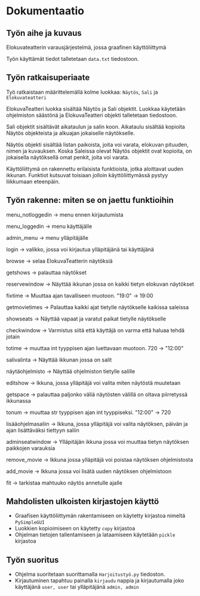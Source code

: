 # Dokumentaatio

## Työn aihe ja kuvaus
Elokuvateatterin varausjärjestelmä, jossa graafinen käyttöliittymä

Työn käyttämät tiedot talletetaan `data.txt` tiedostoon.

## Työn ratkaisuperiaate
Työ ratkaistaan määrittelemällä kolme luokkaa: `Näytös`, `Sali` ja `Elokuvateatteri`

ElokuvaTeatteri luokka sisältää Näytös ja Sali objektit. Luokkaa käytetään ohjelmiston säästönä ja ElokuvaTeatteri objekti talletetaan tiedostoon.

Sali objektit sisältävät aikataulun ja salin koon. Aikataulu sisältää kopioita Näytös objekteista ja alkuajan jokaiselle näytökselle.

Näytös objekti sisältää listan paikoista, joita voi varata, elokuvan pituuden, nimen ja kuvauksen. Koska Saleissa olevat Näytös objektit ovat kopioita, on jokaisella näytöksellä omat penkit, joita voi varata.

Käyttöliittymä on rakennettu erilaisista funktioista, jotka aloittavat uuden ikkunan. Funktiot kutsuvat toisiaan jolloin käyttöliittymässä pystyy liikkumaan eteenpäin.

## Työn rakenne: miten se on jaettu funktioihin
menu_notloggedin -> menu ennen kirjautumista

menu_loggedin -> menu käyttäjälle

admin_menu -> menu ylläpitäjälle

login -> valikko, jossa voi kirjautua ylläpitäjänä tai käyttäjänä

browse -> selaa ElokuvaTeatterin näytöksiä

getshows -> palauttaa näytökset

reservewindow -> Näyttää ikkunan jossa on kaikki tietyn elokuvan näytökset

fixtime -> Muuttaa ajan tavalliseen muotoon. "19:0" -> 19:00

getmovietimes -> Palauttaa kaikki ajat tietylle näytökselle kaikissa saleissa

showseats -> Näyttää vapaat ja varatut paikat tietylle näytökselle

checkwindow -> Varmistus siitä että käyttäjä on varma että haluaa tehdä jotain

totime -> muuttaa int tyyppisen ajan luettavaan muotoon. 720 -> "12:00"

salivalinta -> Näyttää ikkunan jossa on salit

näytäohjelmisto -> Näyttää ohjelmiston tietylle salille

editshow -> Ikkuna, jossa ylläpitäjä voi valita miten näytöstä muutetaan

getspace -> palauttaa paljonko väliä näytösten välillä on oltava piirretyssä ikkunassa

tonum -> muuttaa str tyyppisen ajan int tyyppiseksi. "12:00" -> 720

lisääohjelmasaliin -> Ikkuna, jossa ylläpitäjä voi valita näytöksen, päivän ja ajan lisättäväksi tiettyyn saliin

adminseatwindow -> Ylläpitäjän ikkuna jossa voi muuttaa tietyn näytöksen paikkojen varauksia

remove_movie -> Ikkuna jossa ylläpitäjä voi poistaa näytöksen ohjelmistosta

add_movie -> Ikkuna jossa voi lisätä uuden näytöksen ohjelmistoon

fit -> tarkistaa mahtuuko näytös annetulle ajalle

## Mahdolisten ulkoisten kirjastojen käyttö
* Graafisen käyttöliittymän rakentamiseen on käytetty kirjastoa nimeltä `PySimpleGUI`
* Luokkien kopioimiseen on käytetty `copy` kirjastoa
* Ohjelman tietojen tallentamiseen ja lataamiseen käytetään `pickle` kirjastoa

## Työn suoritus
* Ohjelma suoritetaan suorittamalla `Harjoitustyö.py` tiedoston.
* Kirjautuminen tapahtuu painalla `kirjaudu` nappia ja kirjautumalla joko käyttäjänä `user, user` tai ylläpitäjänä `admin, admin` 